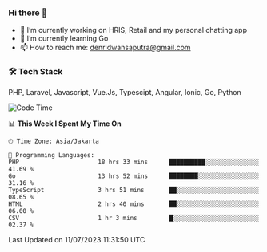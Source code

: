 ### Hi there 👋

- 🔭 I’m currently working on HRIS, Retail and my personal chatting app
- 🌱 I’m currently learning Go
- 📫 How to reach me: denridwansaputra@gmail.com


### 🛠 Tech Stack
PHP, Laravel, Javascript, Vue.Js, Typescipt, Angular, Ionic, Go, Python


<!--START_SECTION:waka-->
![Code Time](http://img.shields.io/badge/Code%20Time-3%2C461%20hrs%2032%20mins-blue)

📊 **This Week I Spent My Time On** 

```text
🕑︎ Time Zone: Asia/Jakarta

💬 Programming Languages: 
PHP                      18 hrs 33 mins      ██████████░░░░░░░░░░░░░░░   41.69 % 
Go                       13 hrs 52 mins      ████████░░░░░░░░░░░░░░░░░   31.16 % 
TypeScript               3 hrs 51 mins       ██░░░░░░░░░░░░░░░░░░░░░░░   08.65 % 
HTML                     2 hrs 40 mins       ██░░░░░░░░░░░░░░░░░░░░░░░   06.00 % 
CSV                      1 hr 3 mins         █░░░░░░░░░░░░░░░░░░░░░░░░   02.37 % 
```


 Last Updated on 11/07/2023 11:31:50 UTC
<!--END_SECTION:waka-->
